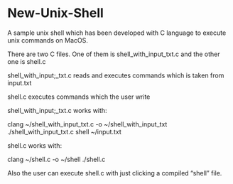 # New-Unix-Shell

A sample unix shell which has been developed with C language to execute unix commands on MacOS.

There are two C files. One of them is shell_with_input_txt.c and the other one is shell.c

shell_with_input;_txt.c reads and executes commands which is taken from input.txt

shell.c executes commands which the user write

shell_with_input;_txt.c works with:

clang ~/shell_with_input_txt.c -o ~/shell_with_input_txt
./shell_with_input_txt.c shell ~/input.txt

shell.c works with:

clang ~/shell.c -o ~/shell
./shell.c

Also the user can execute shell.c with just clicking a compiled “shell” file.
